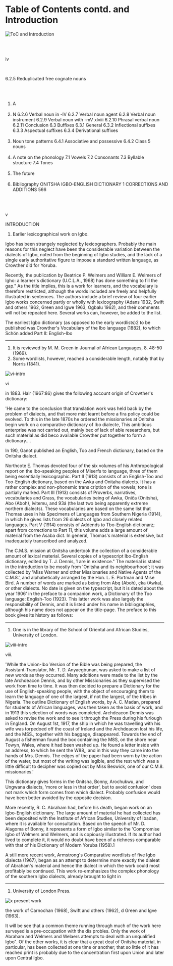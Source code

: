 # Table of Contents contd. and Introduction

![ToC and Introduction](i04-5-toc-introduction.jpeg)

<span style="white-space: pre;">

iv

6.2.5 Reduplicated free cognate nouns
1. A
2. N
6.2.6 Verbal noun in -IV
6.2.7 Verbal noun agent
6.2.8 Verbal noun instrument
6.2.9 Verbal noun with -mV
xlviii
6.2.10 Phrasal verbal noun
6.2.11 Conclusion
6.3 Buffixes
6.3.1 General 6.3.2 Inflectional suffixes
6.3.3 Aspectual suffixes 6.3.4 Derivational suffixes
6. Noun tone patterns
6.4.1 Associative and possessive
6.4.2 Class 5 nouns
7. A note on the phonology
7.1 Vowels
7.2 Consonants
7.3 Byllable structure
7.4 Tones
8. The future
9. Bibliography
ONITSHA IGBO-ENGLISH DICTIONARY 1
CORRECTIONS AND ADDITIONS 566

</span>

v

INTRODUCTION

1. Earlier lexicographical work on Igbo.

Igbo has been strangely neglected by lexicographers.
Probably the main reasons for this neglect have been the
considerable variation between the dialects of Igbo, noted from the beginning of Igbo studies, and the lack of a single
early authoritative figure to impose a standard written
language, as Crowther did for Yoruba.

Recently, the publication by Beatrice P. Welmers and William E. Welmers of Igho: a learner's dictionary (U.C.L.A., 1968) has done something to fill the gap." As the title implies, this is a work for learners, and the vocabulary is
therefore restricted, although the words included are freely and helpfully illustrated in sentences. The authors include
a brief review of four earlier Igbo works concerned partly
or wholly with lexicography (Adans 1932, Swift and others 1962, Green and Igwe 1963, Ogbalu 1962), and their comments will not be repeated here. Several works can, however, be
added to the list.

The earliest Igbo dictionary (as opposed to the early wordlists)2 to be published was Crowther's Vocabulary of the
Ibo language (1882), to which Schön added Part II: English-Ibo

----

1. It is reviewed by M. M. Green in Journal of African Languages, 8. 48-50 (1969).
2. Some wordlists, however, reached a considerable length, notably that by Norris (1841).

![vi-intro](i06-7-intro.jpeg)

vi

in 1883. Hair (1967:86) gives the following account origin of Crowther's dictionary:

'He came to the conclusion that translation work was held back by the problem of dialects, and that more mist learnt before a fira policy could be evolved. To this in the late 1870s he ordered the missionaries at Onitsha begin work on a comparative dictionary of Ibo dialecte, This ambitious enterprise was not carried out, mainly bec of lack of able researchers, but such material as did beco available Crowther put together to form a dictionary....

In 190, Ganot published an English, Too and French dictionary, based on the Onitsha dialect.

Northcote E. Thomas devoted four of the six volumes of his Anthropological report on the Ibo-speaking peoples of Miserfs to language, three of them being essentially lexicographic. Part II (1913) consists of an English-Too and Too-English dictionary, based on the Awka and Onitaha dialects. It has a rather complex and non-phonemic trans cription of the vowels; tone is partially marked. Part III (1913) consists of Proverbs, narratives, vocabularies and Grass, the vocabularies being of Awka, Oniča (Onitsha), Abo (Aboh), Ivitemu, and 93á (the last two being apparently extreme northern dialects). These vocabularies are based on the same list that Thomas uses in his Specimens of Languages from Southern Nigeria (1914), in which he gives
lists from 26 dialects of Igbo and closely related languages. Part V (1914) consists of Addends to Tbo-English dictionarz; apart from corrections to Part 11, this volume adds a large amount of material from the Asaba dict. In general, Thomas's material is extensive, but inadequately transcribed and analyzed.

The C.M.S. mission at Onitsha undertook the collection of a considerable amount of lexical material. Several copies of a typescript Ibo-English dictionary, edited by T. J. Dennis, 1 are in existence." The material is stated in the introduction to be mostly from 'Onitsha and its neighbourhood'; it was collected by 'Miss Warner and other Missionaries and Native Agents of the C.M.8.', and alphabetically arranged by the Hon. L. E. Portman and Mise Bird. A number of words are marked as being from Abq (Aboh), çka (Awka), or other dialects. No date is given on the typescript, but it is dated about the year 1906' in the preface to a companion work, a Dictionary of the Too language: English-Too (1923). This latter work was also largely the responsibility of Dennis, and it is listed under his name in bibliographies, although his name does not appear on the title-page. The preface to this book gives its history as follows:

------
1. One is in the library of the School of Oriental and African Studies, University of London.


![viii-intro](i08-9-intro.jpeg)

viii.

'While the Union-Ibo Version of the Bible was being prepared, the Assistant-Translator, Mr. T. D. Anyaegbunan, was asked to make a list of new words as they occurred. Many additions were made to the list by the late Archdeacon Dennis, and by other Missionaries as they supervised the work from time to time. It was then decided to prepare a Dictionary for the use of English-speaking people, with the object of encouraging them to learn the language of one of the largest, if not the largest, of the tribes in Nigeria. The outline Dictionary of English words, by A. C. Madan, prepared for students of African languages, was then taken as the basis of work, and in 1913 this selection of words was completed. Archdeacon Dennis was asked to revise the work and to see it through the Press during his furlough in England. On August 1st, 1917, the ship in which he was travelling with his wife was torpedoed off the coast of Ireland and the Archdeacon lost his life, and the MSS., together with his baggage, disappeared. Towards the end of August a fisherman found the box containing the M8S, on the shore near Towyn, Wales, where it had been washed up. He found a letter inside with an address, to which he sent the W88,, and in this way they came into the hands of Mrs. Dennis. The edges of the paper had been worn by the action of the water, but most of the writing was legible, and the rest which was a little difficult to
decipher was copied out by Miss Beswick, one of our C.M.8. missionaries.'

This dictionary gives forms in the Onitsha, Bonny, Arochukwu, and Ungwana dialects, 'more or less in that order', but to avoid confusion' does not mark which form comes from which dialect. Probably confusion would have been better avoided by the opposite decision.

More recently, R. C. Abraham had, before his death, began work on an Igbo-English dictionary. The large amount of material he had collected has been deposited with the Institute of African Studies, University of Ibadan, where it is available for consultation. Based on the speech of Mr. D. Alagoma of Bonny, it represents a form of Igbo similar to the 'Compromise Igbo of Welmers and Welmers, and is copiously illustrated. If its author had lived to complete it, it would no doubt have been of a richness comparable with that of his Dictionary of Modern Yoruba (1958).1

A still more recent work, Armstrong's Comparative wordlists of five Igbo dialecta (1967), began as an attempt to determine more exactly the dialeat of Abraham's material and hence the dialect in which the work could most profitably be continued. This work re-emphasizes the complex phonology of the southern Igbo dialects, already brought to light in

-------
1. University of London Press.

![x present work](i10-11-present-work.jpeg)

the work of Carnochan (1968), Swift and others (1962), d Green and Igve (1963).

It will be see that a common theme running through much of the work here surveyed is a pre-occupation with the dis probles. Only the work of Abraham and Welmers and Welaers attempts to deal with an unqualified Igbo". Of the other works, it is clear that a great deal of Onitsha material, in particular, has been collected at one time or another; that so little of it has reached print is probably due to the concentration first upon Union and later upon Central Igbo.
